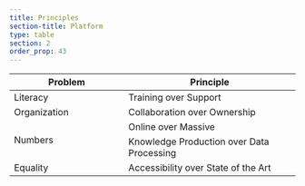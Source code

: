 ```yaml
---
title: Principles
section-title: Platform
type: table 
section: 2
order_prop: 43
---
```

<table class="principles">
  <thead>
    <th>Problem</th>
    <th>Principle</th>
  </thead>
  <tbody>
    <colgroup>
      <col width="40%/>
      <col width="60%/>
    </colgroup>
    <tr>
      <td rowspan="2">Literacy</td>
      <td><span>Training</span> over Support</td>
    </tr>
    <tr>
      <td rowspan="2"><span>Collaboration</span> over Ownership</td>
    </tr>
    <tr>
      <td>Organization</td>
    </tr>
    <tr>
      <td rowspan="2">Numbers</td>
      <td><span>Online</span> over Massive</td>  
    </tr>
    <tr>
      <td><span>Knowledge Production</span> over Data Processing</td>
    </tr>
    <tr>
      <td>Equality</td>
      <td><span>Accessibility</span> over State of the Art</td>
    </tr>
  </tbody>
</table>


